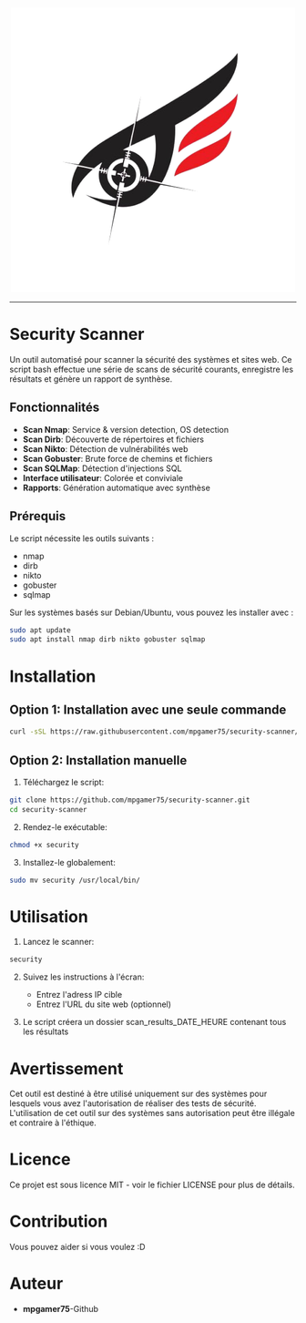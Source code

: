<p align="center">
  <img src="images_readme/logo2.png" alt="Logo Security Scanner" style="background: transparent;">
</p>

_____________________________________________________________________________________________________

# Security Scanner

Un outil automatisé pour scanner la sécurité des systèmes et sites web. Ce script bash effectue une série de scans de sécurité courants, enregistre les résultats et génère un rapport de synthèse.

## Fonctionnalités

- **Scan Nmap**: Service & version detection, OS detection
- **Scan Dirb**: Découverte de répertoires et fichiers
- **Scan Nikto**: Détection de vulnérabilités web
- **Scan Gobuster**: Brute force de chemins et fichiers
- **Scan SQLMap**: Détection d'injections SQL
- **Interface utilisateur**: Colorée et conviviale
- **Rapports**: Génération automatique avec synthèse

## Prérequis

Le script nécessite les outils suivants :
- nmap
- dirb
- nikto
- gobuster
- sqlmap

Sur les systèmes basés sur Debian/Ubuntu, vous pouvez les installer avec :

```bash
sudo apt update
sudo apt install nmap dirb nikto gobuster sqlmap
```

# Installation 

## Option 1: Installation avec une seule commande 

```bash 
curl -sSL https://raw.githubusercontent.com/mpgamer75/security-scanner/main/install.sh | bash
```
## Option 2: Installation manuelle

1. Téléchargez le script: 

```bash
git clone https://github.com/mpgamer75/security-scanner.git
cd security-scanner
```
2. Rendez-le exécutable:

```bash
chmod +x security
```
3. Installez-le globalement: 
```bash
sudo mv security /usr/local/bin/
```

# Utilisation 

1. Lancez le scanner: 

```bash
security
```

2. Suivez les instructions à l'écran: 
    - Entrez l'adress IP cible
    - Entrez l'URL du site web (optionnel)

3. Le script créera un dossier scan_results_DATE_HEURE contenant tous les résultats

# Avertissement

Cet outil est destiné à être utilisé uniquement sur des systèmes pour lesquels vous avez l'autorisation de réaliser des tests de sécurité. L'utilisation de cet outil sur des systèmes sans autorisation peut être illégale et contraire à l'éthique.

# Licence 
Ce projet est sous licence MIT - voir le fichier LICENSE pour plus de détails.

# Contribution 
Vous pouvez aider si vous voulez :D 

# Auteur 
- **mpgamer75**-Github 
